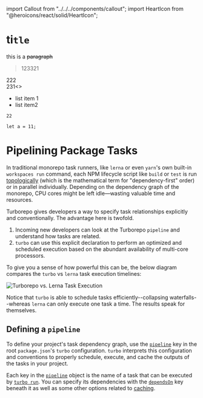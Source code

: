 import Callout from "../../../components/callout";
import HeartIcon from "@heroicons/react/solid/HeartIcon";

# ti`tle`

this is a ~~paragraph~~

> 123321

<div test={{a:{b:[2]}}}>222</div>
231<><div test={true}></div></>

- list item 1
- list item2

```
22
```

    let a = 11;

# Pipelining Package Tasks

In traditional monorepo task runners, like `lerna` or even `yarn`'s own built-in `workspaces run` command, each NPM lifecycle script like `build` or `test` is run [topologically](../glossary#topological-order) (which is the mathematical term for "dependency-first" order) or in parallel individually. Depending on the dependency graph of the monorepo, CPU cores might be left idle—wasting valuable time and resources.

Turborepo gives developers a way to specify task relationships explicitly and conventionally. The advantage here is twofold.

1. Incoming new developers can look at the Turborepo `pipeline` and understand how tasks are related.
2. `turbo` can use this explicit declaration to perform an optimized and scheduled execution based on the abundant availability of multi-core processors.

To give you a sense of how powerful this can be, the below diagram compares the `turbo` vs `lerna` task execution timelines:

![Turborepo vs. Lerna Task Execution](/images/docs/turbo-vs-lerna-execution.png)

Notice that `turbo` is able to schedule tasks efficiently--collapsing waterfalls--whereas `lerna` can only execute one task a time. The results speak for themselves.

## Defining a `pipeline`

To define your project's task dependency graph, use the [`pipeline`](../reference/configuration#pipeline) key in the root `package.json`'s `turbo` configuration. `turbo` interprets this configuration and conventions to properly schedule, execute, and cache the outputs of the tasks in your project.

Each key in the [`pipeline`](../reference/configuration#pipeline) object is the name of a task that can be executed by [`turbo run`](../reference/command-line-reference#turbo-run-task1-task2-1). You can specify its dependencies with the [`dependsOn`](../reference/configuration#dependson) key beneath it as well as some other options related to [caching](./caching).
